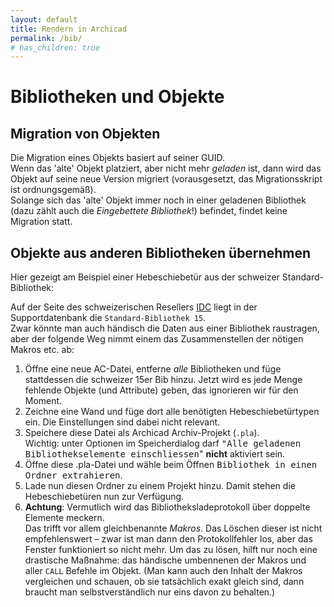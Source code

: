 ```yaml
---
layout: default
title: Rendern in Archicad
permalink: /bib/
# has_children: true
---
```

# Bibliotheken und Objekte

## Migration von Objekten
Die Migration eines Objekts basiert auf seiner GUID.  
Wenn das 'alte' Objekt platziert, aber nicht mehr _geladen_ ist, dann wird das Objekt auf seine neue Version migriert (vorausgesetzt, das Migrationsskript ist ordnungsgemäß).  
Solange sich das 'alte' Objekt immer noch in einer geladenen Bibliothek (dazu zählt auch die _Eingebettete Bibliothek_!) befindet, findet keine Migration statt.


## Objekte aus anderen Bibliotheken übernehmen
Hier gezeigt am Beispiel einer Hebeschiebetür aus der schweizer Standard-Bibliothek:

Auf der Seite des schweizerischen Resellers [IDC](https://www.idc.ch) liegt in der Supportdatenbank die `Standard-Bibliothek 15`.  
Zwar könnte man auch händisch die Daten aus einer Bibliothek raustragen, aber der folgende Weg nimmt einem das Zusammenstellen der nötigen Makros etc. ab:

1. Öffne eine neue AC-Datei, entferne _alle_ Bibliotheken und füge stattdessen die schweizer 15er Bib hinzu. Jetzt wird es jede Menge fehlende Objekte (und Attribute) geben, das ignorieren wir für den Moment.
1. Zeichne eine Wand und füge dort alle benötigten Hebeschiebetürtypen ein. Die Einstellungen sind dabei nicht relevant.
1. Speichere diese Datei als Archicad Archiv-Projekt (`.pla`).  
Wichtig: unter Optionen im Speicherdialog darf <samp>"Alle geladenen Bibliothekselemente einschliessen</samp>" **nicht** aktiviert sein.
1. Öffne diese .pla-Datei und wähle beim Öffnen <samp>Bibliothek in einen Ordner extrahieren</samp>.
1. Lade nun diesen Ordner zu einem Projekt hinzu. Damit stehen die Hebeschiebetüren nun zur Verfügung.
1. **Achtung**: Vermutlich wird das Bibliotheksladeprotokoll über doppelte Elemente meckern.  
Das trifft vor allem gleichbenannte _Makros_. Das Löschen dieser ist nicht empfehlenswert – zwar ist man dann den Protokollfehler los, aber das Fenster funktioniert so nicht mehr. Um das zu lösen, hilft nur noch eine drastische Maßnahme: das händische umbennenen der Makros und aller `CALL` Befehle im Objekt.
(Man kann auch den Inhalt der Makros vergleichen und schauen, ob sie tatsächlich exakt gleich sind, dann braucht man selbstverständlich nur eins davon zu behalten.)
